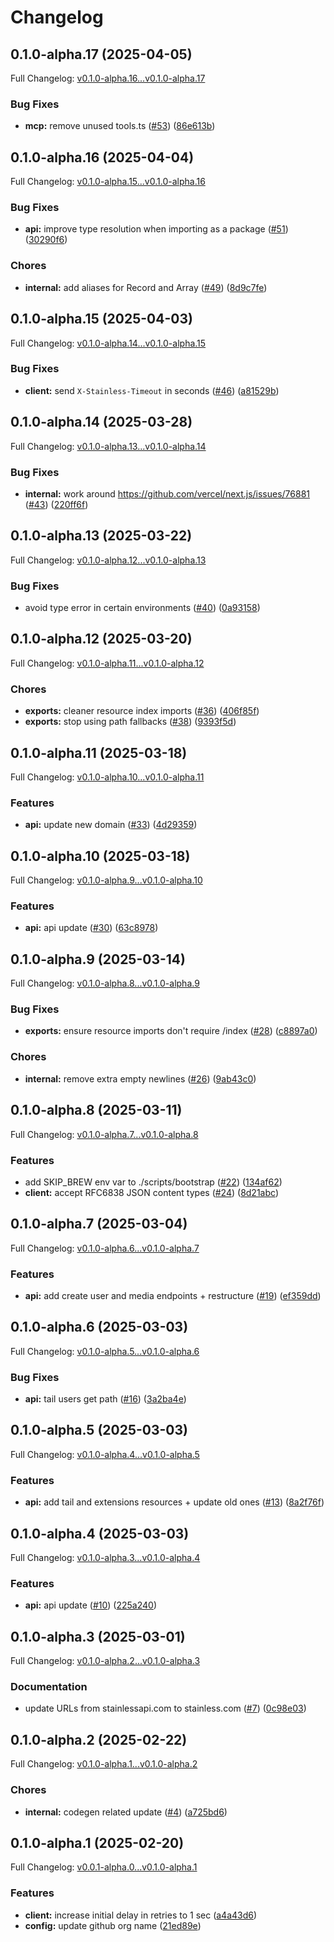 # Changelog

## 0.1.0-alpha.17 (2025-04-05)

Full Changelog: [v0.1.0-alpha.16...v0.1.0-alpha.17](https://github.com/raccoonaihq/raccoonai-node/compare/v0.1.0-alpha.16...v0.1.0-alpha.17)

### Bug Fixes

* **mcp:** remove unused tools.ts ([#53](https://github.com/raccoonaihq/raccoonai-node/issues/53)) ([86e613b](https://github.com/raccoonaihq/raccoonai-node/commit/86e613b80895bae654451e0ad0306a365965f048))

## 0.1.0-alpha.16 (2025-04-04)

Full Changelog: [v0.1.0-alpha.15...v0.1.0-alpha.16](https://github.com/raccoonaihq/raccoonai-node/compare/v0.1.0-alpha.15...v0.1.0-alpha.16)

### Bug Fixes

* **api:** improve type resolution when importing as a package ([#51](https://github.com/raccoonaihq/raccoonai-node/issues/51)) ([30290f6](https://github.com/raccoonaihq/raccoonai-node/commit/30290f68109aa11cc1024911d9da6a0a4047029e))


### Chores

* **internal:** add aliases for Record and Array ([#49](https://github.com/raccoonaihq/raccoonai-node/issues/49)) ([8d9c7fe](https://github.com/raccoonaihq/raccoonai-node/commit/8d9c7fede197cdc36f433312178351642634f4e7))

## 0.1.0-alpha.15 (2025-04-03)

Full Changelog: [v0.1.0-alpha.14...v0.1.0-alpha.15](https://github.com/raccoonaihq/raccoonai-node/compare/v0.1.0-alpha.14...v0.1.0-alpha.15)

### Bug Fixes

* **client:** send `X-Stainless-Timeout` in seconds ([#46](https://github.com/raccoonaihq/raccoonai-node/issues/46)) ([a81529b](https://github.com/raccoonaihq/raccoonai-node/commit/a81529b55bf156d9498e0d26a725b40fde39968c))

## 0.1.0-alpha.14 (2025-03-28)

Full Changelog: [v0.1.0-alpha.13...v0.1.0-alpha.14](https://github.com/raccoonaihq/raccoonai-node/compare/v0.1.0-alpha.13...v0.1.0-alpha.14)

### Bug Fixes

* **internal:** work around https://github.com/vercel/next.js/issues/76881 ([#43](https://github.com/raccoonaihq/raccoonai-node/issues/43)) ([220ff6f](https://github.com/raccoonaihq/raccoonai-node/commit/220ff6f0c81d3e5cff3d8d7b5c08a0cecd6f7315))

## 0.1.0-alpha.13 (2025-03-22)

Full Changelog: [v0.1.0-alpha.12...v0.1.0-alpha.13](https://github.com/raccoonaihq/raccoonai-node/compare/v0.1.0-alpha.12...v0.1.0-alpha.13)

### Bug Fixes

* avoid type error in certain environments ([#40](https://github.com/raccoonaihq/raccoonai-node/issues/40)) ([0a93158](https://github.com/raccoonaihq/raccoonai-node/commit/0a93158d50cbc4e3c94fe0e679693bf407625e81))

## 0.1.0-alpha.12 (2025-03-20)

Full Changelog: [v0.1.0-alpha.11...v0.1.0-alpha.12](https://github.com/raccoonaihq/raccoonai-node/compare/v0.1.0-alpha.11...v0.1.0-alpha.12)

### Chores

* **exports:** cleaner resource index imports ([#36](https://github.com/raccoonaihq/raccoonai-node/issues/36)) ([406f85f](https://github.com/raccoonaihq/raccoonai-node/commit/406f85f63453904c8030bec1a362847ee4676a27))
* **exports:** stop using path fallbacks ([#38](https://github.com/raccoonaihq/raccoonai-node/issues/38)) ([9393f5d](https://github.com/raccoonaihq/raccoonai-node/commit/9393f5d90f9f804f8a126c182b680cd5e1794546))

## 0.1.0-alpha.11 (2025-03-18)

Full Changelog: [v0.1.0-alpha.10...v0.1.0-alpha.11](https://github.com/raccoonaihq/raccoonai-node/compare/v0.1.0-alpha.10...v0.1.0-alpha.11)

### Features

* **api:** update new domain ([#33](https://github.com/raccoonaihq/raccoonai-node/issues/33)) ([4d29359](https://github.com/raccoonaihq/raccoonai-node/commit/4d29359a1fcfdb52affccba84f48518fe9a335d8))

## 0.1.0-alpha.10 (2025-03-18)

Full Changelog: [v0.1.0-alpha.9...v0.1.0-alpha.10](https://github.com/raccoonaihq/raccoonai-node/compare/v0.1.0-alpha.9...v0.1.0-alpha.10)

### Features

* **api:** api update ([#30](https://github.com/raccoonaihq/raccoonai-node/issues/30)) ([63c8978](https://github.com/raccoonaihq/raccoonai-node/commit/63c897878d21ace8b89ab95262b3e2549470a3bd))

## 0.1.0-alpha.9 (2025-03-14)

Full Changelog: [v0.1.0-alpha.8...v0.1.0-alpha.9](https://github.com/raccoonaihq/raccoonai-node/compare/v0.1.0-alpha.8...v0.1.0-alpha.9)

### Bug Fixes

* **exports:** ensure resource imports don't require /index ([#28](https://github.com/raccoonaihq/raccoonai-node/issues/28)) ([c8897a0](https://github.com/raccoonaihq/raccoonai-node/commit/c8897a0fef13355d967de57160399190daa3eb5f))


### Chores

* **internal:** remove extra empty newlines ([#26](https://github.com/raccoonaihq/raccoonai-node/issues/26)) ([9ab43c0](https://github.com/raccoonaihq/raccoonai-node/commit/9ab43c01f1ad81433b5aa84c2b928c10ab32c5bd))

## 0.1.0-alpha.8 (2025-03-11)

Full Changelog: [v0.1.0-alpha.7...v0.1.0-alpha.8](https://github.com/raccoonaihq/raccoonai-node/compare/v0.1.0-alpha.7...v0.1.0-alpha.8)

### Features

* add SKIP_BREW env var to ./scripts/bootstrap ([#22](https://github.com/raccoonaihq/raccoonai-node/issues/22)) ([134af62](https://github.com/raccoonaihq/raccoonai-node/commit/134af621ff304a72a586c2ecf4c91ea6095e796e))
* **client:** accept RFC6838 JSON content types ([#24](https://github.com/raccoonaihq/raccoonai-node/issues/24)) ([8d21abc](https://github.com/raccoonaihq/raccoonai-node/commit/8d21abc3b8da9f483a7739304b02d06f625577da))

## 0.1.0-alpha.7 (2025-03-04)

Full Changelog: [v0.1.0-alpha.6...v0.1.0-alpha.7](https://github.com/raccoonaihq/raccoonai-node/compare/v0.1.0-alpha.6...v0.1.0-alpha.7)

### Features

* **api:** add create user and media endpoints + restructure ([#19](https://github.com/raccoonaihq/raccoonai-node/issues/19)) ([ef359dd](https://github.com/raccoonaihq/raccoonai-node/commit/ef359ddcb6ce67ee5d0093ce27059c990c5581f9))

## 0.1.0-alpha.6 (2025-03-03)

Full Changelog: [v0.1.0-alpha.5...v0.1.0-alpha.6](https://github.com/raccoonaihq/raccoonai-node/compare/v0.1.0-alpha.5...v0.1.0-alpha.6)

### Bug Fixes

* **api:** tail users get path ([#16](https://github.com/raccoonaihq/raccoonai-node/issues/16)) ([3a2ba4e](https://github.com/raccoonaihq/raccoonai-node/commit/3a2ba4ed05dbd24a7fd557ef1e316be4b8249e47))

## 0.1.0-alpha.5 (2025-03-03)

Full Changelog: [v0.1.0-alpha.4...v0.1.0-alpha.5](https://github.com/raccoonaihq/raccoonai-node/compare/v0.1.0-alpha.4...v0.1.0-alpha.5)

### Features

* **api:** add tail and extensions resources + update old ones ([#13](https://github.com/raccoonaihq/raccoonai-node/issues/13)) ([8a2f76f](https://github.com/raccoonaihq/raccoonai-node/commit/8a2f76febdada052bd6ec03ada526b4053c9998c))

## 0.1.0-alpha.4 (2025-03-03)

Full Changelog: [v0.1.0-alpha.3...v0.1.0-alpha.4](https://github.com/raccoonaihq/raccoonai-node/compare/v0.1.0-alpha.3...v0.1.0-alpha.4)

### Features

* **api:** api update ([#10](https://github.com/raccoonaihq/raccoonai-node/issues/10)) ([225a240](https://github.com/raccoonaihq/raccoonai-node/commit/225a240219a37fcb27e9a297016f13d71d527cf2))

## 0.1.0-alpha.3 (2025-03-01)

Full Changelog: [v0.1.0-alpha.2...v0.1.0-alpha.3](https://github.com/raccoonaihq/raccoonai-node/compare/v0.1.0-alpha.2...v0.1.0-alpha.3)

### Documentation

* update URLs from stainlessapi.com to stainless.com ([#7](https://github.com/raccoonaihq/raccoonai-node/issues/7)) ([0c98e03](https://github.com/raccoonaihq/raccoonai-node/commit/0c98e031e7499dd5b5aae9b78c83b310f4a326bc))

## 0.1.0-alpha.2 (2025-02-22)

Full Changelog: [v0.1.0-alpha.1...v0.1.0-alpha.2](https://github.com/raccoonaihq/raccoonai-node/compare/v0.1.0-alpha.1...v0.1.0-alpha.2)

### Chores

* **internal:** codegen related update ([#4](https://github.com/raccoonaihq/raccoonai-node/issues/4)) ([a725bd6](https://github.com/raccoonaihq/raccoonai-node/commit/a725bd6c332cde782d464aa372b2b227fdb5a060))

## 0.1.0-alpha.1 (2025-02-20)

Full Changelog: [v0.0.1-alpha.0...v0.1.0-alpha.1](https://github.com/raccoonaihq/raccoonai-node/compare/v0.0.1-alpha.0...v0.1.0-alpha.1)

### Features

* **client:** increase initial delay in retries to 1 sec ([a4a43d6](https://github.com/raccoonaihq/raccoonai-node/commit/a4a43d64a1ea0710311cf6b423a0611f2eeb7d50))
* **config:** update github org name ([21ed89e](https://github.com/raccoonaihq/raccoonai-node/commit/21ed89e5936262a74cd31b44b85383de22f26729))
